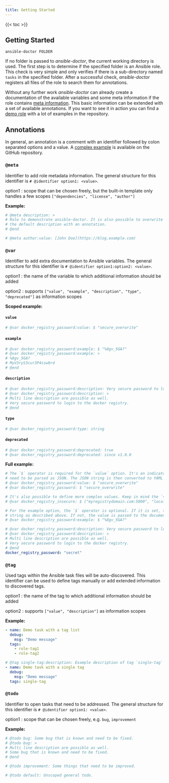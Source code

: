 ```yaml
---
title: Getting Started
---
```


{{< toc >}}

## Getting Started

```Shell
ansible-doctor FOLDER
```

If no folder is passed to _ansible-doctor_, the current working directory is used. The first step is to determine if the specified folder is an Ansible role. This check is very simple and only verifies if there is a sub-directory named `tasks` in the specified folder. After a successful check, _ansible-doctor_ registers all files of the role to search them for annotations.

Without any further work _ansible-doctor_ can already create a documentation of the available variables and some meta information if the role contains [meta information](https://galaxy.ansible.com/docs/contributing/creating_role.html#role-metadata). This basic information can be extended with a set of available annotations. If you want to see it in action you can find a [demo role](https://github.com/thegeeklab/ansible-doctor/tree/main/example) with a lot of examples in the repository.

## Annotations

In general, an annotation is a comment with an identifier followed by colon separated options and a value. A [complex example](https://github.com/thegeeklab/ansible-doctor/tree/main/example) is available on the GitHub repository.

### `@meta`

Identifier to add role metadata information. The general structure for this identifier is `# @identifier option1: <value>`.

option1
: scope that can be chosen freely, but the built-in template only handles a few scopes `["dependencies", "license", "author"]`

**Example:**

```YAML
# @meta description: >
# Role to demonstrate ansible-doctor. It is also possible to overwrite
# the default description with an annotation.
# @end

# @meta author:value: [John Doe](https://blog.example.com)
```

### `@var`

Identifier to add extra documentation to Ansible variables. The general structure for this identifier is `# @identifier option1:option2: <value>`.

option1
: the name of the variable to which additional information should be added

option2
: supports `["value", "example", "description", "type", "deprecated"]` as information scopes

**Scoped example:**

#### `value`

```yaml
# @var docker_registry_password:value: $ "secure_overwrite"
```

#### `example`

```yaml
# @var docker_registry_password:example: $ "%8gv_5GA?"
# @var docker_registry_password:example: >
# %8gv_5GA?
# MyV3ryS3cur3P4ssw0rd
# @end
```

#### `description`

```yaml
# @var docker_registry_password:description: Very secure password to login to the docker registry.
# @var docker_registry_password:description: >
# Multi line description are possible as well.
# Very secure password to login to the docker registry.
# @end
```

#### `type`

```yaml
# @var docker_registry_password:type: string
```

#### `deprecated`

```yaml
# @var docker_registry_password:deprecated: true
# @var docker_registry_password:deprecated: since v1.0.0
```

**Full example:**

```YAML
# The `$` operator is required for the `value` option. It's an indicator for the parster to signalize that the `<value>`
# need to be parsed as JSON. The JSON string is then converted to YAML for the documentation.
# @var docker_registry_password:value: $ "secure_overwrite"
# @var docker_registry_password: $ "secure_overwrite"

# It's also possible to define more complex values. Keep in mind the `<value>` need to be a valid JSON string.
# @var docker_registry_insecure: $ ["myregistrydomain.com:5000", "localhost:5000"]

# For the example option, the `$` operator is optional. If it is set, the `<value>` need to be a valid JSON
# string as described above. If not, the value is passed to the documentation unformatted.
# @var docker_registry_password:example: $ "%8gv_5GA?"

# @var docker_registry_password:description: Very secure password to login to the docker registry.
# @var docker_registry_password:description: >
# Multi line description are possible as well.
# Very secure password to login to the docker registry.
# @end
docker_registry_password: "secret"
```

### `@tag`

Used tags within the Ansible task files will be auto-discovered. This identifier can be used to define tags manually or add extended information to discovered tags.

option1
: the name of the tag to which additional information should be added

option2
: supports `["value", "description"]` as information scopes

**Example:**

```YAML
- name: Demo task with a tag list
  debug:
    msg: "Demo message"
  tags:
    - role-tag1
    - role-tag2

# @tag single-tag:description: Example description of tag `single-tag`
- name: Demo task with a single tag
  debug:
    msg: "Demo message"
  tags: single-tag
```

### `@todo`

Identifier to open tasks that need to be addressed. The general structure for this identifier is `# @identifier option1: <value>`.

option1
: scope that can be chosen freely, e.g. `bug`, `improvement`

**Example:**

```YAML
# @todo bug: Some bug that is known and need to be fixed.
# @todo bug: >
# Multi line description are possible as well.
# Some bug that is known and need to be fixed.
# @end

# @todo improvement: Some things that need to be improved.

# @todo default: Unscoped general todo.
```
